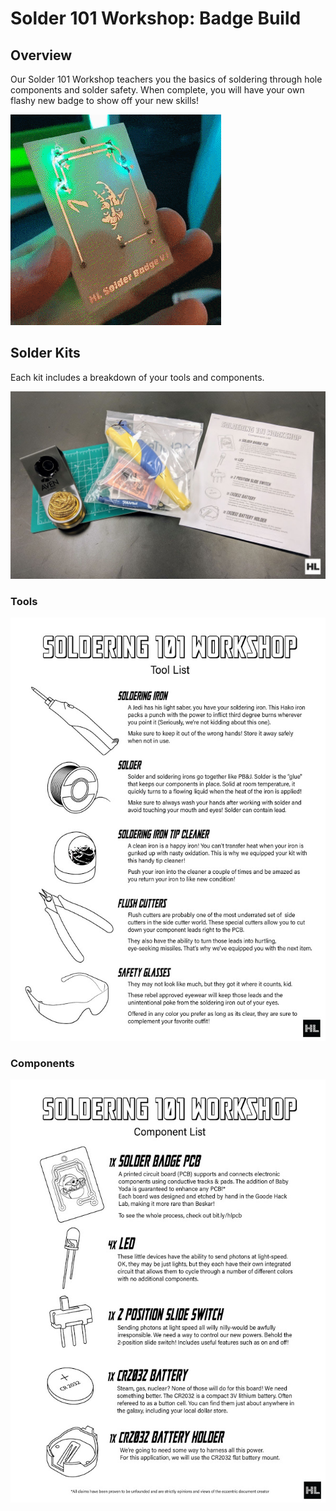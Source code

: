 # Solder 101 Workshop: Badge Build

## Overview

Our Solder 101 Workshop teachers you the basics of soldering through hole components and solder safety. When complete, you will have your own flashy new badge to show off your new skills!

![](https://github.com/krum04/Goode-Hack-Lab/blob/main/Solder%20Workshop/Solder%20101/Images/badge_preview.gif?raw=true)

## Solder Kits

Each kit includes a breakdown of your tools and components. 

![](https://github.com/krum04/Goode-Hack-Lab/blob/main/Solder%20Workshop/Solder%20101/Images/Kits.jpg?raw=true)

### Tools

![](https://github.com/krum04/Goode-Hack-Lab/blob/main/Solder%20Workshop/Solder%20101/Images/Tools.jpg?raw=true)

### Components

![](https://github.com/krum04/Goode-Hack-Lab/blob/main/Solder%20Workshop/Solder%20101/Images/Components.jpg?raw=true)

